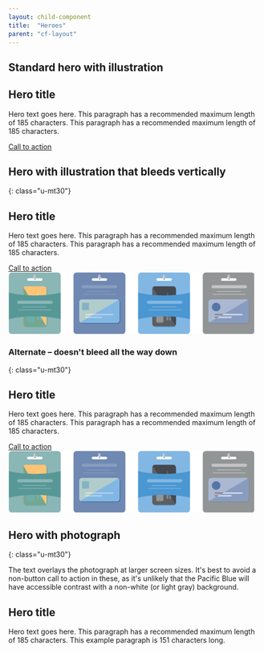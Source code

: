 ```yaml
---
layout: child-component
title:  "Heroes"
parent: "cf-layout"
---
```


## Standard hero with illustration

<section class="m-hero">
    <div class="m-hero_wrapper wrapper">
        <div class="m-hero_text">
            <h1 class="m-hero_heading">Hero title</h1>
            <p class="m-hero_subhead">
                Hero text goes here. This paragraph has a recommended maximum length of 185 characters.
                This paragraph has a recommended maximum length of 185 characters.
            </p>
            <a class="m-hero_cta" href="#">
                Call to action
            </a>
        </div>
        <div class="m-hero_image-wrapper">
            <div class="m-hero_image" style="background-image: url('http://www.consumerfinance.gov/static/fin-ed-resources/static/img/parents_hero_760x390.png')"></div>
        </div>
    </div>
</section>


## Hero with illustration that bleeds vertically
{: class="u-mt30"}

<section class="m-hero m-hero">
    <div class="m-hero_wrapper wrapper">
        <div class="m-hero_text">
            <h1 class="m-hero_heading">Hero title</h1>
            <p class="m-hero_subhead">
                Hero text goes here. This paragraph has a recommended maximum length of 185 characters.
                This paragraph has a recommended maximum length of 185 characters.
            </p>
            <a class="m-hero_cta btn" href="#">
                Call to action
            </a>
        </div>
        <div class="m-hero_image-wrapper m-hero_image-wrapper__bleed-vertical">
            <img class="m-hero_image" src="/dist/static/img/bleeding-hero-illustration_mobile.png" alt="">
            <div class="m-hero_image__bleeding" style="background-image: url('/dist/static/img/bleeding-hero-illustration.png')"></div>
        </div>
    </div>
</section>

### Alternate – doesn't bleed all the way down
{: class="u-mt30"}

<section class="m-hero m-hero">
    <div class="m-hero_wrapper wrapper">
        <div class="m-hero_text">
            <h1 class="m-hero_heading">Hero title</h1>
            <p class="m-hero_subhead">
                Hero text goes here. This paragraph has a recommended maximum length of 185 characters.
                This paragraph has a recommended maximum length of 185 characters.
            </p>
            <a class="m-hero_cta btn" href="#">
                Call to action
            </a>
        </div>
        <div class="m-hero_image-wrapper m-hero_image-wrapper__bleed-vertical">
            <img class="m-hero_image" src="/dist/static/img/bleeding-hero-illustration_mobile.png" alt="">
            <div class="m-hero_image__bleeding" style="background-image: url('/dist/static/img/bleeding-hero-illustration_alt.png')"></div>
        </div>
    </div>
</section>


## Hero with photograph
{: class="u-mt30"}

The text overlays the photograph at larger screen sizes.
It's best to avoid a non-button call to action in these,
as it's unlikely that the Pacific Blue will have accessible contrast with a
non-white (or light gray) background.

<section class="m-hero m-hero__overlay"
         style="background-image: url('http://files.consumerfinance.gov/f/images/PC_hero.original.jpg')">
    <div class="m-hero_wrapper wrapper">
        <div class="m-hero_text">
            <h1 class="m-hero_heading">Hero title</h1>
            <p class="m-hero_subhead">
                Hero text goes here. This paragraph has a recommended maximum length of 185 characters.
                This example paragraph is 151 characters long.
            </p>
        </div>
        <div class="m-hero_image-wrapper">
            <div class="m-hero_image" style="background-image: url('http://files.consumerfinance.gov/f/images/pc_mobile_1.original.jpg')"></div>
        </div>
    </div>
</section>
